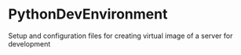 PythonDevEnvironment
====================

Setup and configuration files for creating virtual image of a server for development